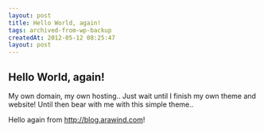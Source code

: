 ```yaml
---
layout: post
title: Hello World, again!
tags: archived-from-wp-backup
createdAt: 2012-05-12 08:25:47
layout: post
---
```


Hello World, again!
-------------------
My own domain, my own hosting.. Just wait until I finish my own theme and website! Until then bear with me with this simple theme..

Hello again from <a href="http://blog.arawind.com">http://blog.arawind.com</a>!